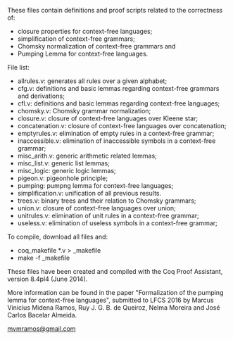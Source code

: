 These files contain definitions and proof scripts related to the correctness of:

- closure properties for context-free languages;
- simplification of context-free grammars;
- Chomsky normalization of context-free grammars and
- Pumping Lemma for context-free languages.

File list:

- allrules.v: generates all rules over a given alphabet;
- cfg.v: definitions and basic lemmas regarding context-free grammars and derivations;
- cfl.v: definitions and basic lemmas regarding context-free languages;
- chomsky.v: Chomsky grammar normalization;
- closure.v: closure of context-free languages over Kleene star;
- concatenation.v: closure of context-free languages over concatenation;
- emptyrules.v: elimination of empty rules in a context-free grammar;
- inaccessible.v: elimination of inaccessible symbols in a context-free grammar;
- misc_arith.v: generic arithmetic related lemmas;
- misc_list.v: generic list lemmas;
- misc_logic: generic logic lemmas;
- pigeon.v: pigeonhole principle;
- pumping: pumpng lemma for context-free languages;
- simplification.v: unification of all previous results.
- trees.v: binary trees and their relation to Chomsky grammars;
- union.v: closure of context-free languages over union;
- unitrules.v: elimination of unit rules in a context-free grammar;
- useless.v: elimination of useless symbols in a context-free grammar;

To compile, download all files and:
- coq_makefile *.v > _makefile
- make -f _makefile

These files have been created and compiled with the Coq Proof Assistant, version 8.4pl4 (June 2014).

More information can be found in the paper "Formalization of the pumping lemma for context-free languages", submitted to LFCS 2016 by Marcus Vinícius Midena Ramos, Ruy J. G. B. de Queiroz, Nelma Moreira and José Carlos Bacelar Almeida.

mvmramos@gmail.com
